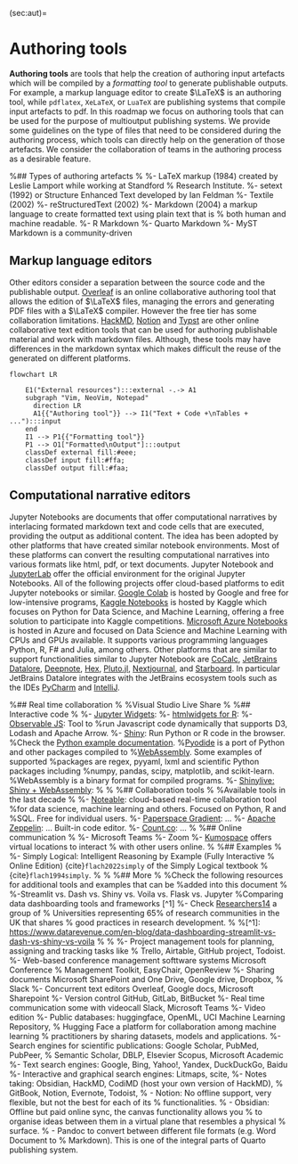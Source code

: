 (sec:aut)=
# Authoring tools

**Authoring tools** are tools that help the creation of authoring input artefacts
which will be compiled by a _formatting tool_ to generate publishable
outputs. For example, a markup language editor to create $\LaTeX$ is an authoring tool,
while `pdflatex`, `XeLaTeX`, or `LuaTeX` are publishing systems that compile
input artefacts to pdf. In this roadmap we focus on authoring tools that
can be used for the purpose of multioutput publishing systems. We provide some
guidelines on the type of files that need to be considered during the authoring
process, which tools can directly help on the generation of those artefacts. We
consider the collaboration of teams in the authoring process as a desirable
feature.

%## Types of authoring artefacts
%
%- LaTeX markup (1984) created by Leslie Lamport while working at Standford
%  Research Institute.
%- setext (1992) or Structure Enhanced Text developed by Ian Feldman
%- Textile (2002)
%- reStructuredText (2002)
%- Markdown (2004) a markup language to create formatted text using plain text that is
%  both human and machine readable.
%- R Markdown
%- Quarto Markdown
%- MyST Markdown is a community-driven


## Markup language editors

Other editors consider a separation between the source code and the publishable
output. [Overleaf](https://www.overleaf.com/) is an online collaborative
authoring tool that allows the edition of $\LaTeX$ files, managing the errors
and generating PDF files with a $\LaTeX$ compiler. However the free tier has
some collaboration limitations. [HackMD](https://hackmd.io/),
[Notion](https://www.notion.so/) and [Typst](https://typst.app/) are other
online collaborative text edition tools that can be used for authoring
publishable material and work with markdown files. Although, these tools may
have differences in the markdown syntax which makes difficult the reuse of the
generated on different platforms.

```{mermaid}
flowchart LR
  
    E1("External resources"):::external -.-> A1
    subgraph "Vim, NeoVim, Notepad" 
      direction LR
      A1{{"Authoring tool"}} --> I1("Text + Code +\nTables + ..."):::input
    end
    I1 --> P1{{"Formatting tool"}}
    P1 --> O1["Formatted\nOutput"]:::output
    classDef external fill:#eee;
    classDef input fill:#ffa;
    classDef output fill:#faa;
```

## Computational narrative editors

Jupyter Notebooks are documents that offer computational narratives by
interlacing formated markdown text and code cells that are executed, providing
the output as additional content. The idea has been adopted by other platforms
that have created similar notebook environments. Most of these platforms can
convert the resulting computational narratives into various formats like html,
pdf, or text documents. Jupyter Notebook and
[JupyterLab](https://jupyterlab.readthedocs.io/en/latest/) offer the official
environment for the original Jupyter Notebooks. All of the following projects
offer cloud-based platforms to edit Jupyter notebooks or similar. [Google
Colab](https://colab.research.google.com/) is hosted by
Google and free for low-intensive programs, [Kaggle
Notebooks](https://www.kaggle.com/notebooks) is 
hosted by Kaggle which focuses on Python for Data Science, and Machine
Learning, offering a free solution to participate into Kaggle competitions.
[Microsoft Azure Notebooks](https://notebooks.azure.com/) is hosted in Azure
and focused on Data Science and Machine Learning with
CPUs and GPUs available. It supports various programming languages Python, R,
F\# and Julia, among others. Other platforms that are similar to support
functionalities similar to Jupyter Notebook are [CoCalc](https://cocalc.com/),
[JetBrains Datalore](https://datalore.jetbrains.com/),
[Deepnote](https://deepnote.com/), [Hex](https://hex.tech/),
[Pluto.jl](https://plutojl.org/), [Nextjournal](https://nextjournal.com/), and
[Starboard](https://starboard.gg/).  In particular JetBrains Datalore
integrates with the JetBrains ecosystem tools such as the IDEs
[PyCharm](https://www.jetbrains.com/pycharm/) and
[IntelliJ](https://www.jetbrains.com/idea/).


%## Real time collaboration
%
%Visual Studio Live Share
%
%## Interactive code
%
%- [Jupyter Widgets](https://jupyter.org/widgets): 
%- [htmlwidgets for R](http://www.htmlwidgets.org/):
%- [Observable JS](https://observablehq.com/@observablehq/observable-javascript): Tool to
%run Javascript code dynamically that supports D3, Lodash and Apache Arrow.
%- [Shiny](https://shiny.posit.co/): Run Python or R code in the browser.
%Check the [Python example documentation](https://shiny.posit.co/py/docs/overview.html).
%[Pyodide](https://pyodide.org/en/stable/) is a port of Python and other packages compiled to
%[WebAssembly](https://webassembly.org/). Some examples of supported
%packages are  regex, pyyaml, lxml and scientific Python packages including
%numpy, pandas, scipy, matplotlib, and scikit-learn.
%WebAssembly is a binary format for compiled programs.
%- [Shinylive: Shiny + WebAssembly](https://shiny.posit.co/py/docs/shinylive.html):
%
%
%## Collaboration tools
%
%Available tools in the last decade
%
%- [Noteable](https://noteable.io/): cloud-based real-time collaboration tool
%for data science, machine learning and others. Focused on Python, R and
%SQL. Free for individual users.
%- [Paperspace Gradient](https://gradient.paperspace.com/): ...
%- [Apache Zeppelin](https://zeppelin.apache.org/): ... Built-in code editor.
%- [Count.co](https://count.co/): ...
%
%## Online communication
%
%- Microsoft Teams
%- Zoom
%- [Kumospace](https://www.kumospace.com/) offers virtual locations to interact
%  with other users online.
%
%## Examples
%
%- Simply Logical: Intelligent Reasoning by Example (Fully Interactive
%  Online Edition) {cite}`flach2022simply` of the Simply Logical textbook
%  {cite}`flach1994simply`.
%
%
%## More
%
%Check the following resources for additional tools and examples that can be
%added into this document
%
%-Streamlit vs. Dash vs. Shiny vs. Voila vs. Flask vs. Jupyter
%Comparing data dashboarding tools and frameworks [^1]
%- Check [Researchers14](https://www.researchers14.ac.uk/) a group of
%  Universities representing 65% of research communities in the UK that shares
%  good practices in research development.
%
%[^1]: https://www.datarevenue.com/en-blog/data-dashboarding-streamlit-vs-dash-vs-shiny-vs-voila
%
%
%- Project management tools for planning, assigning and tracking tasks like
%  Trello, Airtable, GitHub project, Todoist.
%- Web-based conference management softtware systems Microsoft Conference
%  Management Toolkit, EasyChair, OpenReview
%- Sharing documents Microsoft SharePoint and One Drive, Google drive, Dropbox,
%  Slack
%- Concurrent text editors Overleaf, Google docs, Microsoft Sharepoint
%- Version control GitHub, GitLab, BitBucket
%- Real time communication some with videocall Slack, Microsoft Teams
%- Video edition
%- Public databases: huggingface, OpenML, UCI Machine Learning Repository,
%  Hugging Face a platform for collaboration among machine learning
%  practitioners by sharing datasets, models and applications.
%- Search engines for scientific publications: Google Scholar, PubMed, PubPeer,
%  Semantic Scholar, DBLP, Elsevier Scopus, Microsoft Academic
%- Text search engines: Google, Bing, Yahoo!, Yandex, DuckDuckGo, Baidu 
%- Interactive and graphical search engines: Litmaps, scite, 
%- Notes taking: Obsidian, HackMD, CodiMD (host your own version of HackMD),
%  GitBook, Notion, Evernote, Todoist, 
%  - Notion: No offline support, very flexible, but not the best for each of its
%    functionalities.
%  - Obsidian: Offline but paid online sync, the canvas functionality allows you
%    to organise ideas between them in a virtual plane that resembles a physical
%    surface.
%  - Pandoc to convert between different file formats (e.g. Word Document to
%    Markdown). This is one of the integral parts of Quarto publishing system.

